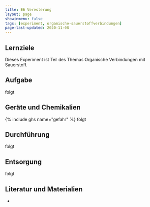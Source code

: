 ```yaml
---
title: E6 Veresterung
layout: page
showinmenu: false
tags: [experiment, organische-sauerstoffverbindungen]
page-last-updated: 2020-11-08
---
```


## Lernziele

Dieses Experiment ist Teil des Themas Organische Verbindungen mit Sauerstoff. 

## Aufgabe

folgt

## Geräte und Chemikalien

{% include ghs name="gefahr" %} folgt

## Durchführung

folgt

## Entsorgung

folgt

## Literatur und Materialien

- 
